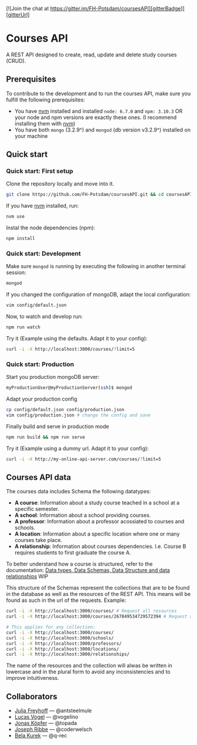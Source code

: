 [![Join the chat at https://gitter.im/FH-Potsdam/coursesAPI][gitterBadge]][gitterUrl]

# Courses API
A REST API designed to create, read, update and delete study courses (CRUD).

## Prerequisites
To contribute to the development and to run the courses API, make sure you fulfill the following prerequisites:
- You have [nvm][nvm] installed and installed ``node: 6.7.0`` and ``npm: 3.10.3`` OR your node and npm versions are exactly these ones. (I recommend installing them with [nvm][nvm])
- You have both ``mongo`` (3.2.9^) and ``mongod`` (db version v3.2.9^) installed on your machine

## Quick start

### Quick start: First setup
Clone the repository locally and move into it.
```bash
git clone https://github.com/FH-Potsdam/coursesAPI.git && cd coursesAPI
```
If you have [nvm][nvm] installed, run:
```sh
nvm use
```
Instal the node dependencies (npm):
```sh
npm install
```

### Quick start: Development
Make sure ``mongod`` is running by executing the following in another terminal session:
```sh
mongod
```
If you changed the configuration of mongoDB, adapt the local configuration:
```sh
vim config/default.json
```
Now, to watch and develop run:
```sh
npm run watch
```
Try it (Example using the defaults. Adapt it to your config):
```sh
curl -i -X http://localhost:3000/courses/?limit=5
```

### Quick start: Production
Start you production mongoDB server:
```sh
myProductionUser@myProductionServer(ssh)$ mongod
```
Adapt your production config
```sh
cp config/default.json config/production.json
vim config/production.json # change the config and save
```
Finally build and serve in production mode
```sh
npm run build && npm run serve
```
Try it (Example using a dummy url. Adapt it to your config):
```sh
curl -i -X http://my-online-api-server.com/courses/?limit=5
```

## Courses API data
The courses data includes Schema the following datatypes:
- **A course**: Information about a study course teached in a school at a specific semester.
- **A school**: Information about a school providing courses.
- **A professor**: Information about a professor acossiated to courses and schools.
- **A location**: Information about a specific location where one or many courses take place.
- **A relationship**: Information about courses dependencies. I.e. Course B requires students to first graduate the course A.

To better understand how a course is structured, refer to the documentation:
[Data types, Data Schemas, Data Structure and data relationships][docDataType] WIP

This structure of the Schemas represent the collections that are to be found in the database as well as the resources of the REST API. This means will be found as such in the url of the requests. Example:
```sh
curl -i -X http://localhost:3000/courses/ # Request all resources
curl -i -X http://localhost:3000/courses/267849534729572394 # Request an individual resource

# This applies for any collection:
curl -i -X http://localhost:3000/courses/
curl -i -X http://localhost:3000/schools/
curl -i -X http://localhost:3000/professors/
curl -i -X http://localhost:3000/locations/
curl -i -X http://localhost:3000/relationships/
```

The name of the resources and the collection will alwas be written in lowercase and in the plural form to avoid any inconsistencies and to improve intuitiveness.

## Collaborators
- [Julia Freyhoff](https://github.com/antsteelmule) — @antsteelmule
- [Lucas Vogel](https://github.com/vogelino) — @vogelino
- [Jonas Köpfer](https://github.com/topada) — @topada
- [Joseph Ribbe](https://github.com/coderwelsch) — @coderwelsch
- [Bela Kurek](https://github.com/q-rec) — @q-rec

<!--- Links -->
[gitterBadge]: https://badges.gitter.im/Join%20Chat.svg
[gitterUrl]:  https://gitter.im/FH-Potsdam/coursesAPI?utm_source=badge&utm_medium=badge&utm_campaign=pr-badge&utm_content=badge
[nvm]: https://github.com/creationix/nvm
[docDataType]: #
